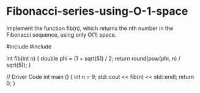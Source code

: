 # Fibonacci-series-using-O-1-space
Implement the function fib(n), which returns the nth number in the Fibonacci sequence, using only O(1) space.

#include<iostream> 
#include<cmath> 
  
int fib(int n) { 
  double phi = (1 + sqrt(5)) / 2; 
  return round(pow(phi, n) / sqrt(5)); 
} 
  
// Driver Code 
int main () 
{ 
  int n = 9; 
  std::cout << fib(n) << std::endl; 
  return 0; 
} 
